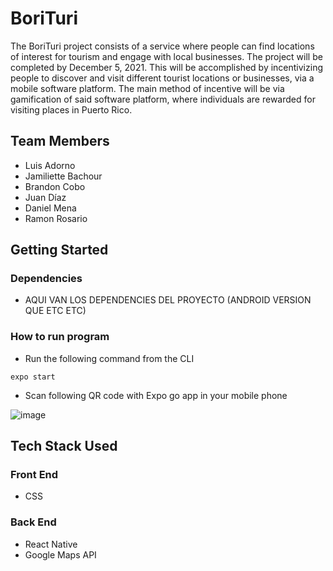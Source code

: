# BoriTuri 

The BoriTuri project consists of a service where people can find locations of interest for tourism and engage with local businesses. The project will be completed by December 5, 2021.  This will be accomplished by incentivizing people to discover and visit different tourist locations or businesses, via a mobile software platform. The main method of incentive will be via gamification of said software platform, where individuals are rewarded for visiting places in Puerto Rico. 

## Team Members

* Luis Adorno 
* Jamiliette Bachour 
* Brandon Cobo 
* Juan Díaz 
* Daniel Mena 
* Ramon Rosario 

## Getting Started

### Dependencies
 * AQUI VAN LOS DEPENDENCIES DEL PROYECTO (ANDROID VERSION QUE ETC ETC) 


### How to run program

* Run the following command from the CLI
```
expo start 
```

* Scan following QR code with Expo go app in your mobile phone

![image](https://user-images.githubusercontent.com/42789704/139999092-f05e89bc-29b9-4b19-a397-ee7e693b0003.png)


## Tech Stack Used

### Front End
* CSS

### Back End
* React Native
* Google Maps API

